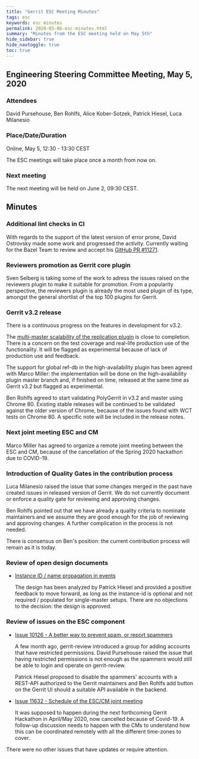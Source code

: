 ```yaml
---
title: "Gerrit ESC Meeting Minutes"
tags: esc
keywords: esc minutes
permalink: 2020-05-06-esc-minutes.html
summary: "Minutes from the ESC meeting held on May 5th"
hide_sidebar: true
hide_navtoggle: true
toc: true
---
```


## Engineering Steering Committee Meeting, May 5, 2020

### Attendees

David Pursehouse, Ben Rohlfs, Alice Kober-Sotzek, Patrick Hiesel, Luca Milanesio

### Place/Date/Duration

Online, May 5, 12:30 - 13:30 CEST

The ESC meetings will take place once a month from now on.

### Next meeting

The next meeting will be held on June 2, 09:30 CEST.

## Minutes

### Additional lint checks in CI

With regards to the support of the latest version of error prone, David Ostrovsky made some
work and progressed the activity. Currently waiting for the Bazel Team to review and accept
his [GitHub PR #11271](https://github.com/bazelbuild/bazel/pull/11271).


### Reviewers promotion as Gerrit core plugin

Sven Selberg is taking some of the work to adress the issues raised on the reviewers plugin
to make it suitable for promotion.
From a popularity perspective, the reviewers plugin is already the most used plugin
of its type, amongst the general shortlist of the top 100 plugins for Gerrit.

### Gerrit v3.2 release

There is a continuous progress on the features in development for v3.2.

The [multi-master scalability of the replication plugin](https://www.gerritcodereview.com/design-docs/scaling-multi-master-replication.html)
is close to completion. There is a concern on the test coverage and real-life production
use of the functionality. It will be flagged as experimental because of lack of production use
and feedback.

The support for global ref-db in the high-availability plugin has been agreed with Marco Miller:
the implementation will be done on the high-availability plugin master branch and, if finished on time,
released at the same time as Gerrit v3.2 but flagged as experimental.

Ben Rohlfs agreed to start validating PolyGerrit in v3.2 and master using Chrome 80. Existing stable
releases will be continued to be validated against the older version of Chrome, because of the issues
found with WCT tests on Chrome 80. A specific note will be included in the release notes.

### Next joint meeting ESC and CM

Marco Miller has agreed to organize a remote joint meeting between the ESC and CM, because of the
cancellation of the Spring 2020 hackathon due to COVID-19.

### Introduction of Quality Gates in the contribution process

Luca Milanesio raised the issue that some changes merged in the past have created issues in released
version of Gerrit. We do not currently document or enforce a quality gate for reviewing and approving
changes.

Ben Rohlfs pointed out that we have already a quality criteria to nominate maintainers and we assume they
are good enough for the job of reviewing and approving changes. A further complication in the process
is not needed.

There is consensus on Ben's position: the current contribution process will remain as it is today.

### Review of open design documents

* [Instance ID / name propagation in events](https://gerrit-review.googlesource.com/c/homepage/+/257972)

  The design has been analyzed by Patrick Hiesel and provided a positive feedback
  to move forward, as long as the instance-id is optional and not required / populated for single-master
  setups. There are no objections to the decision: the design is approved.


### Review of issues on the ESC component

* [Issue 10126 - A better way to prevent spam, or report spammers](http://bugs.chromium.org/p/gerrit/issues/detail?id=10126)

  A few month ago, gerrit-review introduced a group for adding accounts that have restricted permissions.
  David Pursehouse raised the issue that having restricted permissions is not enough as the spammers
  would still be able to login and operate on gerrit-review.

  Patrick Hiesel proposed to disable the spammers' accounts with a REST-API
  authorized to the Gerrit maintainers and Ben Rohlfs add button on the Gerrit
  UI should a suitable API available in the backend.

* [Issue 11632 - Schedule of the ESC/CM joint meeting](http://bugs.chromium.org/p/gerrit/issues/detail?id=11632)

  It was supposed to happen during the next forthcoming Gerrit Hackathon in
  April/May 2020, now cancelled because of Covid-19. A follow-up discussion
  needs to happen with the CMs to understand how this can be
  coordinated remotely with all the different time-zones to cover.

There were no other issues that have updates or require attention.



